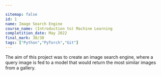 ```yaml
---

sitemap: false
id: 1
name: Image Search Engine
course_name: (Introduction to) Machine Learning
completition_date: May 2022
final_mark: 30/30
tags: ["Python","PyTorch","Git"]
---
```


The aim of this project was to create an image search engine, where a query image is fed to a model that would return the most similar images from a gallery.